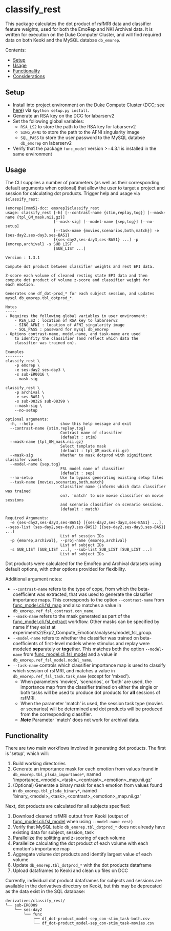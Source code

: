 # classify_rest
This package calculates the dot product of rsfMRI data and classifier feature weights, used for both the EmoRep and NKI Archival data. It is written for execution on the Duke Computer Cluster, and will find required data on both Keoki and the MySQL databse `db_emorep`.

Contents:
* [Setup](#setup)
* [Usage](#usage)
* [Functionality](#functionality)
* [Considerations](#considerations)


## Setup
* Install into project environment on the Duke Compute Cluster (DCC; see [here](https://github.com/labarlab/conda_dcc)) via `$python setup.py install`.
* Generate an RSA key on the DCC for labarserv2
* Set the following global variables:
    * `RSA_LS2` to store the path to the RSA key for labarserv2
    * `SING_AFNI` to store the path to the AFNI singularity image
    * `SQL_PASS` to store the user password to the MySQL databse `db_emorep` on labarserv2
* Verify that the package `func_model` version >=4.3.1 is installed in the same environment


## Usage
The CLI supplies a number of parameters (as well as their corresponding default arguments when optional) that allow the user to target a project and session for calculating dot products. Trigger help and usage via `$classify_rest`:

```
(emorep)[nmm51-dcc: emorep]$classify_rest
usage: classify_rest [-h] [--contrast-name {stim,replay,tog}] [--mask-name {tpl_GM_mask.nii.gz}]
                     [--mask-sig] [--model-name {sep,tog}] [--no-setup]
                     [--task-name {movies,scenarios,both,match}] -e {ses-day2,ses-day3,ses-BAS1}
                     [{ses-day2,ses-day3,ses-BAS1} ...] -p {emorep,archival} -s SUB_LIST
                     [SUB_LIST ...]

Version : 1.3.1

Compute dot product between classifier weights and rest EPI data.

Z-score each volume of cleaned resting state EPI data and then
compute dot product of volume z-score and classifier weight for
each emotion.

Generates one df_dot-prod_* for each subject session, and updates
mysql db_emorep.tbl_dotprod_*.

Notes
-----
- Requires the following global variables in user environment:
    - RSA_LS2 : location of RSA key to labarserv2
    - SING_AFNI : location of AFNI singularity image
    - SQL_PASS : password for mysql db_emorep
- Options contrast-name, model-name, and task-name are used
    to idenfity the classifier (and reflect which data the
    classifier was trained on).

Examples
--------
classify_rest \
    -p emorep \
    -e ses-day2 ses-day3 \
    -s sub-ER0016 \
    --mask-sig

classify_rest \
    -p archival \
    -e ses-BAS1 \
    -s sub-08326 sub-08399 \
    --mask-sig \
    --no-setup

optional arguments:
  -h, --help            show this help message and exit
  --contrast-name {stim,replay,tog}
                        Contrast name of classifier
                        (default : stim)
  --mask-name {tpl_GM_mask.nii.gz}
                        Select template mask
                        (default : tpl_GM_mask.nii.gz)
  --mask-sig            Whether to mask dotprod with significant classifer voxels
  --model-name {sep,tog}
                        FSL model name of classifier
                        (default : sep)
  --no-setup            Use to bypass generating existing setup files
  --task-name {movies,scenarios,both,match}
                        Classifier name (informs which data classifier was trained
                        on). 'match' to use movie classifier on movie sessions
                        and scenario classifier on scenario sessions.
                        (default : match)

Required Arguments:
  -e {ses-day2,ses-day3,ses-BAS1} [{ses-day2,ses-day3,ses-BAS1} ...], --sess-list {ses-day2,ses-day3,ses-BAS1} [{ses-day2,ses-day3,ses-BAS1} ...]
                        List of session IDs
  -p {emorep,archival}, --proj-name {emorep,archival}
                        List of subject IDs
  -s SUB_LIST [SUB_LIST ...], --sub-list SUB_LIST [SUB_LIST ...]
                        List of subject IDs

```
Dot products were calculated for the EmoRep and Archival datasets using default options, with other options provided for flexibility.

Additional argument notes:
* `--contrast-name` refers to the type of cope, from which the beta-coefficient was extracted, that was used to generate the classifier importance maps. This corresponds to the option `--contrast-name` from [func_model.cli.fsl_map](https://github.com/labarlab-emorep/func_model#fsl_map) and also matches a value in `db_emorep.ref_fsl_contrast.con_name`.
* `--mask-name` refers to the mask generated as part of the [func_model.cli.fsl_extract](https://github.com/labarlab-emorep/func_model#fsl_extract) workflow. Other masks can be specified by name if they exist at experiments2/Exp2_Compute_Emotion/analyses/model_fsl_group.
* `--model-name` refers to whether the classifier was trained on beta-coefficients of first-level models where stimulus and replay were modeled **sep**arately or **tog**ether. This matches both the option `--model-name` from [func_model.cli.fsl_model](https://github.com/labarlab-emorep/func_model#fsl_model) and a value in `db_emorep.ref_fsl_model.model_name`.
* `--task-name` controls which classifier importance map is used to classify which session of rsfMRI, and matches a value in `db_emorep.ref_fsl_task.task_name` (except for 'mixed').
    * When parameters 'movies', 'scenarios', or 'both' are used, the importance map from the classifier trained on either the single or both tasks will be used to produce dot products for **all** sessions of rsfMRI.
    * When the parameter 'match' is used, the session task type (movies or scenarios) will be determined and dot products will be produced from the corresponding classifier.
    * ***Note*** Parameter 'match' does not work for archival data.


## Functionality
There are two main workflows involved in generating dot products. The first is 'setup', which will:
1. Build working directories
1. Generate an importance mask for each emotion from values found in `db_emorep.tbl_plsda_importance*`, named 'importance_\<model\>\_\<task\>\_\<contrast\>_\<emotion\>_map.nii.gz'
1. (Optional) Generate a binary mask for each emotion from values found in `db_emorep.tbl_plsda_binary*`, named 'binary_\<model\>\_\<task\>\_\<contrast\>_\<emotion\>_map.nii.gz'

Next, dot products are calculated for all subjects specified:
1. Download cleaned rsfMRI output from Keoki (output of [func_model.cli.fsl_model](https://github.com/labarlab-emorep/func_model#fsl_model) when using `--model-name rest`)
1. Verify that MySQL table `db_emorep.tbl_dotprod_*` does not already have existing data for subject, session, task
1. Parallelize the splitting and z-scoring of each volume
1. Parallelize calculating the dot product of each volume with each emotion's importance map
1. Aggregate volume dot products and identify largest value of each volume
1. Update `db_emorep.tbl_dotprod_*` with the dot products dataframe
1. Upload dataframes to Keoki and clean up files on DCC

Currently, individual dot product dataframes for subjects and sessions are available in the derivatives directory on Keoki, but this may be deprecated as the data exist in the SQL database:

```
derivatives/classify_rest/
└── sub-ER0009
    └── ses-day2
        └── func
            ├── df_dot-product_model-sep_con-stim_task-both.csv
            └── df_dot-product_model-sep_con-stim_task-movies.csv
```
